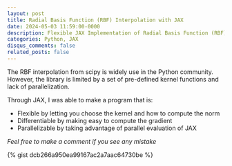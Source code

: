 ```yaml
---
layout: post
title: Radial Basis Function (RBF) Interpolation with JAX
date: 2024-05-03 11:59:00-0000
description: Flexible JAX Implementation of Radial Basis Function (RBF) Interpolation with Support for Standard Scipy Kernels
categories: Python, JAX
disqus_comments: false
related_posts: false
---
```


The RBF interpolation from scipy is widely use in the Python community. However, the library is limited by a set of pre-defined kernel functions and lack of parallelization.

Through JAX, I was able to make a program that is:

* Flexible by letting you choose the kernel and how to compute the norm
* Differentiable by making easy to compute the gradient
* Parallelizable by taking advantage of parallel evaluation of JAX

*Feel free to make a comment if you see any mistake*

{% gist dcb266a950ea99167ac2a7aac64730be %}